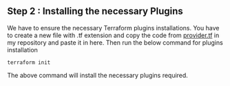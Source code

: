 ## Step 2 : Installing the necessary Plugins

We have to ensure the necessary Terraform plugins installations. You have to create a new file with .tf extension and copy the code from [provider.tf](https://github.com/mathesh-me/two-tier-architecture-aws-using-terraform/blob/main/Two%20tier%20architecture%20in%20AWS%20using%20terraform/provider.tf) in my repository and paste it in here. Then run the below command for plugins installation
```
terraform init
```
The above command will install the necessary plugins required.
